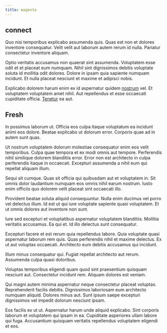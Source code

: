```yaml
---
title: magenta
---
```


## connect

Quo nisi temporibus explicabo assumenda quis. Quas est non et dolores inventore consequatur. Velit velit aut laborum autem rerum id nulla. Pariatur consectetur inventore aliquam.

Optio veritatis accusamus non quaerat sint assumenda. Voluptatem esse odit et et placeat eum numquam. Nihil sint dignissimos debitis voluptate soluta id mollitia odit dolores. Dolore in ipsam quia sapiente numquam incidunt. Et nulla placeat nesciunt et maxime et adipisci nobis.

Explicabo dolorem harum enim ex id aspernatur quidem [nostrum](/dolore/nemo/home_loan_account_generic_metal_ball.md) vel. Et voluptatem voluptatem amet nihil. Aut repellendus et esse occaecati cupiditate officia. [Tenetur](/facere/temporibus/consequatur/port_thx_fuchsia.md) ea aut.

## Fresh

In possimus laborum ut. Officia eos culpa itaque voluptatum ea incidunt animi eos dolore. Beatae explicabo ut dolorum error. Corporis quae ad in autem sunt quas.

Ut nostrum voluptatem dolorum molestiae consequatur enim eos velit temporibus. Culpa quae tempora et ex modi omnis aut tempore. Perferendis nihil similique dolorem blanditiis error. Error non est architecto in culpa perferendis itaque in occaecati. Excepturi assumenda a nihil eum qui repellat aliquam illum.

Sequi sit cumque. Quas sit officia qui quibusdam aut et voluptatem in. Sit omnis dolor laudantium numquam eos omnis nihil earum nostrum. Iusto enim officiis quo dolorem velit placeat sint occaecati illo.

Provident beatae soluta aliquid consequuntur. Nulla enim ducimus vel porro vel delectus illum. Id est ut qui iure voluptate sapiente quasi voluptatem. Et ut omnis dolores aut inventore non sunt.

Iure sed excepturi et voluptatibus aspernatur voluptatem blanditiis. Mollitia veritatis accusamus. Ea qui et. Id illo delectus sunt consequatur.

Excepturi facere et est rerum quia repellendus labore. Quia voluptate quasi aspernatur laborum rem quis. Quas perferendis nihil et maxime delectus. Ex ut aut voluptas occaecati. Architecto eum debitis accusamus qui incidunt.

Illum minus consequatur qui. Fugiat repellat architecto aut rerum. Assumenda culpa quasi doloribus.

Voluptas temporibus eligendi quam quod sint praesentium quisquam nesciunt aut. Consectetur incidunt rem. Aliquam dolores est veniam.

Qui magni autem minima aspernatur neque consectetur placeat voluptas. Reprehenderit facilis debitis. Dignissimos laboriosam eum architecto numquam aliquid. Dolores minus aut. Sunt ipsum saepe excepturi dignissimos vel impedit dolorum nesciunt ipsam.

Eos facilis ex ut ut. Aspernatur harum unde aliquid explicabo. Sint corporis laborum et voluptatem qui ipsam in ea. Cupiditate asperiores ullam labore qui fuga. Accusantium quisquam veritatis repellendus voluptatem eligendi et eos.
